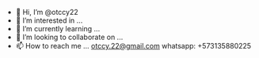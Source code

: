 - 👋 Hi, I’m @otccy22
- 👀 I’m interested in ...
- 🌱 I’m currently learning ...
- 💞️ I’m looking to collaborate on ...
- 📫 How to reach me ... otccy.22@gmail.com  whatsapp: +573135880225

<!---
otccy22/otccy22 is a ✨ special ✨ repository because its `README.md` (this file) appears on your GitHub profile.
You can click the Preview link to take a look at your changes.
--->
